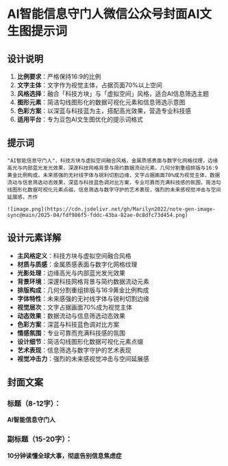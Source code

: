 # AI智能信息守门人微信公众号封面AI文生图提示词

## 设计说明

1. **比例要求**：严格保持16:9的比例
2. **文字主体**：文字作为视觉主体，占据页面70%以上空间
3. **风格选择**：融合「科技方块」与「虚拟空间」风格，适合AI信息筛选主题
4. **图形元素**：简洁勾线图形化的数据可视化元素和信息筛选示意图
5. **色彩方案**：以深蓝与科技蓝为主，搭配高光效果，营造专业科技感
6. **适用平台**：专为豆包AI文生图优化的提示词格式

## 提示词

```
"AI智能信息守门人"，科技方块与虚拟空间融合风格，金属质感表面与数字化网格纹理，边缘高光与内部蓝光发光效果，深邃科技网格背景与简约数据流动元素，几何分割重组排版与16:9黄金比例构成，未来感强的无衬线字体与锐利切割边缘，文字占据画面70%成为视觉主体，数据流动与信息筛选动态效果，深蓝与科技蓝色调对比方案，专业可靠而充满科技感的氛围，简洁勾线图形化数据可视化元素点缀，信息筛选与数字守护的艺术表现，强烈的未来感视觉冲击与空间延展感，杰作

![image.png](https://cdn.jsdelivr.net/gh/Marilyn2022/note-gen-image-sync@main/2025-04/fdf986f5-fddc-43ba-82ae-0c8dfc73d454.png)

```

## 设计元素详解

- **主风格定义**：科技方块与虚拟空间融合风格
- **材质与质感**：金属质感表面与数字化网格纹理
- **光影处理**：边缘高光与内部蓝光发光效果
- **背景环境**：深邃科技网格背景与简约数据流动元素
- **排版构成**：几何分割重组排版与16:9黄金比例构成
- **字体特性**：未来感强的无衬线字体与锐利切割边缘
- **视觉层次**：文字占据画面70%成为视觉主体
- **动态效果**：数据流动与信息筛选动态效果
- **色彩方案**：深蓝与科技蓝色调对比方案
- **情感氛围**：专业可靠而充满科技感的氛围
- **设计细节**：简洁勾线图形化数据可视化元素点缀
- **艺术表现**：信息筛选与数字守护的艺术表现
- **视觉冲击力**：强烈的未来感视觉冲击与空间延展感

## 封面文案

### 标题（8-12字）：

**AI智能信息守门人**

### 副标题（15-20字）：

**10分钟读懂全球大事，彻底告别信息焦虑症**

```

```
